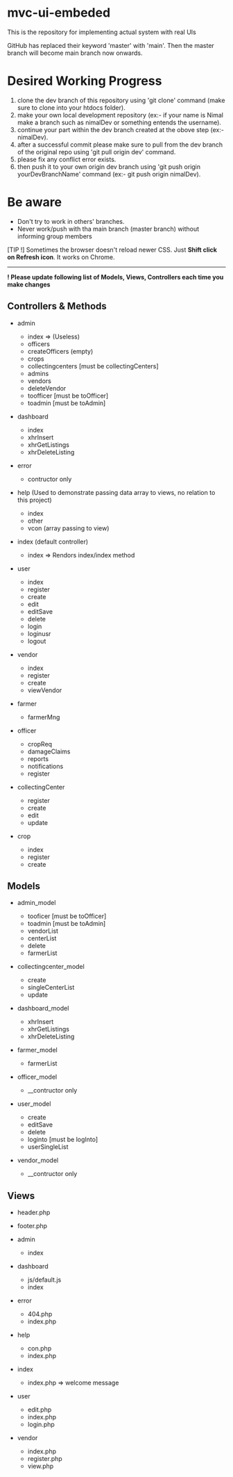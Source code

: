 # mvc-ui-embeded
This is the repository for implementing actual system with real UIs

GitHub has replaced their keyword 'master' with 'main'. Then the master branch will become main branch now onwards.

# Desired Working Progress
1. clone the dev branch of this repository using 'git clone' command (make sure to clone into your htdocs folder).
2. make your own local development repository (ex:- if your name is Nimal make a branch such as nimalDev or something entends the username).
3. continue your part within the dev branch created at the obove step (ex:- nimalDev).
4. after a successful commit please make sure to pull from the dev branch of the original repo using 'git pull origin dev' command.
5. please fix any conflict error exists.
6. then push it to your own origin dev branch using 'git push origin yourDevBranchName' command (ex:- git push origin nimalDev).

# Be aware

* Don't try to work in others' branches.
* Never work/push with tha main branch (master branch) without informing group members

[TIP !] Sometimes the browser doesn't reload newer CSS. Just **Shift click on Refresh icon**. It works on Chrome.

-----------------------------------------------------------------------------------------------------------------------------------------------------------------
**! Please update following list of Models, Views, Controllers each time you make changes**

## Controllers & Methods

- admin
    - index => (Useless)
    - officers
    - createOfficers (empty)
    - crops
    - collectingcenters [must be collectingCenters]
    - admins
    - vendors
    - deleteVendor
    - toofficer [must be toOfficer]
    - toadmin [must be toAdmin]

- dashboard
    - index
    - xhrInsert
    - xhrGetListings
    - xhrDeleteListing
    
- error
    - contructor only
    
- help (Used to demonstrate passing data array to views, no relation to this project)
    - index
    - other
    - vcon (array passing to view)
  
- index (default controller)
    - index => Rendors index/index method
  
- user
    - index
    - register
    - create
    - edit
    - editSave
    - delete
    - login
    - loginusr
    - logout
  
- vendor
    - index
    - register
    - create
    - viewVendor
- farmer
    - farmerMng

- officer
    - cropReq
    - damageClaims
    - reports
    - notifications
    - register

- collectingCenter
    - register
    - create
    - edit
    - update

- crop
    - index
    - register
    - create

## Models

- admin_model
    - tooficer [must be toOfficer]
    - toadmin [must be toAdmin]
    - vendorList
    - centerList
    - delete
    - farmerList

- collectingcenter_model
    - create
    - singleCenterList
    - update

- dashboard_model
    - xhrInsert
    - xhrGetListings
    - xhrDeleteListing

- farmer_model
    - farmerList

- officer_model
    - __contructor only

- user_model
    - create
    - editSave
    - delete
    - loginto [must be logInto]
    - userSingleList

- vendor_model
    - __contructor only


## Views
- header.php
- footer.php

- admin 
    - index
    
- dashboard
    - js/default.js
    - index
    
- error  
    - 404.php
    - index.php

- help  
    - con.php
    - index.php
    
- index
    - index.php => welcome message
    
- user  
    - edit.php
    - index.php
    - login.php
    
- vendor
    - index.php
    - register.php
    - view.php

